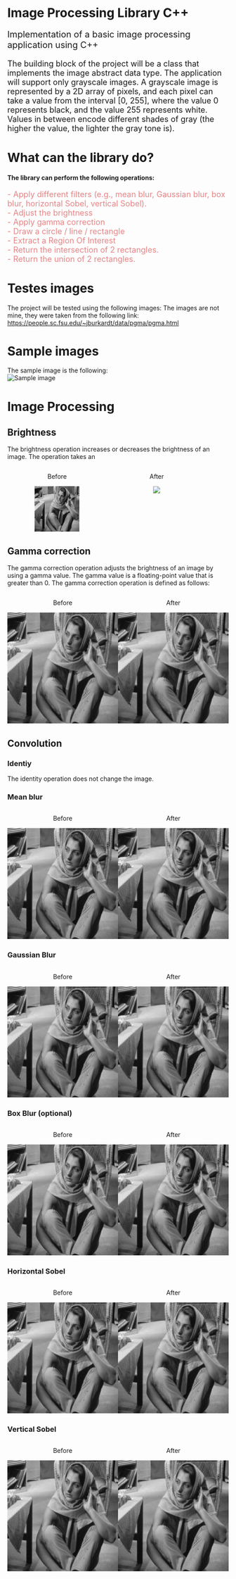 # Image Processing Library C++
<p style="font-size:20px">
    Implementation of a basic image processing application using C++
</p>

<p style="font-size:18px">
    The building block of the project will be a class that implements the image abstract data type. The
    application will support only grayscale images. A grayscale image is represented by a 2D array of
    pixels, and each pixel can take a value from the interval [0, 255], where the value 0 represents black,
    and the value 255 represents white. Values in between encode different shades of gray (the higher the
    value, the lighter the gray tone is).
</p>

# What can the library do?
#### The library can perform the following operations:
<forum style="font-size:18px; color: #E78587">
 - Apply different filters (e.g., mean blur, Gaussian blur, box blur, horizontal Sobel, vertical Sobel). </br>
 - Adjust the brightness</br>
 - Apply gamma correction</br>
 - Draw a circle / line / rectangle</br>
 - Extract a Region Of Interest</br>
 - Return the intersection of 2 rectangles.</br>
 - Return the union of 2 rectangles.</br>
</forum>


# Testes images
The project will be tested using the following images:
The images are not mine, they were taken from the following link: https://people.sc.fsu.edu/~jburkardt/data/pgma/pgma.html

# Sample images
The sample image is the following: </br>
![Sample image](https://github.com/HiMyNameIsGarch/ImageProcessingLib/blob/convolution/samples/load/sample.png,)

# Image Processing

## Brightness
The brightness operation increases or decreases the brightness of an image. The operation takes an
<div style="display: flex;">
    <div style="width: 45%; text-align: center;">
        <p>Before</p>
        <img src="https://github.com/HiMyNameIsGarch/ImageProcessingLib/blob/convolution/samples/load/sample.png" style="max-width: 45%;">
    </div>
    <div style="width: 45%; text-align: center;">
        <p>After</p>
        <img src="https://github.com/HiMyNameIsGarch/ImageProcessingLib/blob/convolution/samples/load/sample-brightness.png" style="width: 45%;">
    </div>
</div>

## Gamma correction
The gamma correction operation adjusts the brightness of an image by using a gamma value. The gamma value is a floating-point value that is greater than 0. The gamma correction operation is defined as follows:
<div style="display: flex;">
    <div style="width: 50%; text-align: center;">
        <p>Before</p>
        <img src="https://github.com/HiMyNameIsGarch/ImageProcessingLib/blob/convolution/samples/load/sample.png" style="width: 100%;">
    </div>
    <div style="width: 50%; text-align: center;">
        <p>After</p>
        <img src="https://github.com/HiMyNameIsGarch/ImageProcessingLib/blob/convolution/samples/load/sample.png" style="width: 100%;">
    </div>
</div>

## Convolution

### Identiy
The identity operation does not change the image.

### Mean blur
<div style="display: flex;">
    <div style="width: 50%; text-align: center;">
        <p>Before</p>
        <img src="https://github.com/HiMyNameIsGarch/ImageProcessingLib/blob/convolution/samples/load/sample.png" style="width: 100%;">
    </div>
    <div style="width: 50%; text-align: center;">
        <p>After</p>
        <img src="https://github.com/HiMyNameIsGarch/ImageProcessingLib/blob/convolution/samples/load/sample.png" style="width: 100%;">
    </div>
</div>

### Gaussian Blur
<div style="display: flex;">
    <div style="width: 50%; text-align: center;">
        <p>Before</p>
        <img src="https://github.com/HiMyNameIsGarch/ImageProcessingLib/blob/convolution/samples/load/sample.png" style="width: 100%;">
    </div>
    <div style="width: 50%; text-align: center;">
        <p>After</p>
        <img src="https://github.com/HiMyNameIsGarch/ImageProcessingLib/blob/convolution/samples/load/sample.png" style="width: 100%;">
    </div>
</div>

### Box Blur (optional)
<div style="display: flex;">
    <div style="width: 50%; text-align: center;">
        <p>Before</p>
        <img src="https://github.com/HiMyNameIsGarch/ImageProcessingLib/blob/convolution/samples/load/sample.png" style="width: 100%;">
    </div>
    <div style="width: 50%; text-align: center;">
        <p>After</p>
        <img src="https://github.com/HiMyNameIsGarch/ImageProcessingLib/blob/convolution/samples/load/sample.png" style="width: 100%;">
    </div>
</div>

### Horizontal Sobel
<div style="display: flex;">
    <div style="width: 50%; text-align: center;">
        <p>Before</p>
        <img src="https://github.com/HiMyNameIsGarch/ImageProcessingLib/blob/convolution/samples/load/sample.png" style="width: 100%;">
    </div>
    <div style="width: 50%; text-align: center;">
        <p>After</p>
        <img src="https://github.com/HiMyNameIsGarch/ImageProcessingLib/blob/convolution/samples/load/sample.png" style="width: 100%;">
    </div>
</div>

### Vertical Sobel
<div style="display: flex;">
    <div style="width: 50%; text-align: center;">
        <p>Before</p>
        <img src="https://github.com/HiMyNameIsGarch/ImageProcessingLib/blob/convolution/samples/load/sample.png" style="width: 100%;">
    </div>
    <div style="width: 50%; text-align: center;">
        <p>After</p>
        <img src="https://github.com/HiMyNameIsGarch/ImageProcessingLib/blob/convolution/samples/load/sample.png" style="width: 100%;">
    </div>
</div>
